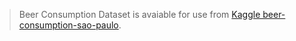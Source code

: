> Beer Consumption Dataset is avaiable for use from [Kaggle beer-consumption-sao-paulo](https://www.kaggle.com/dongeorge/beer-consumption-sao-paulo).
